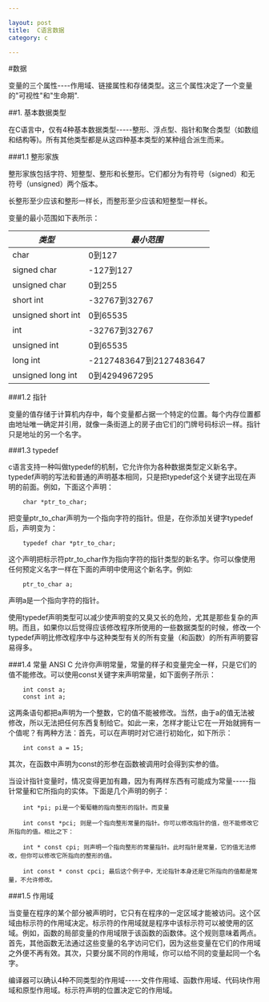 ```yaml
---

layout: post
title:  C语言数据
category: c

---
```



#数据

变量的三个属性----作用域、链接属性和存储类型。这三个属性决定了一个变量的"可视性"和"生命期".

##1. 基本数据类型

在C语言中，仅有4种基本数据类型-----整形、浮点型、指针和聚合类型（如数组和结构等)。所有其他类型都是从这四种基本类型的某种组合派生而来。


###1.1  整形家族

整形家族包括字符、短整型、整形和长整形。它们都分为有符号（signed）和无符号（unsigned）两个版本。

长整形至少应该和整形一样长，而整形至少应该和短整型一样长。


变量的最小范围如下表所示：

| *类型*             | *最小范围*              |
|--------------------|-------------------------|
| char               | 0到127                  |
| signed char        | -127到127               |
| unsigned char      | 0到255                  |
| short int          | -32767到32767           |
| unsigned short int | 0到65535                |
| int                | -32767到32767           |
| unsigned int       | 0到65535                |
| long int           | -2127483647到2127483647 |
| unsigned long int  | 0到4294967295           |

###1.2 指针

变量的值存储于计算机内存中，每个变量都占据一个特定的位置。每个内存位置都由地址唯一确定并引用，就像一条街道上的房子由它们的门牌号码标识一样。指针只是地址的另一个名字。

###1.3 typedef 

c语言支持一种叫做typedef的机制，它允许你为各种数据类型定义新名字。typedef声明的写法和普通的声明基本相同，只是把typedef这个关键字出现在声明的前面。例如，下面这个声明：

		char *ptr_to_char;

把变量ptr_to_char声明为一个指向字符的指针。但是，在你添加关键字typedef后，声明变为：


		typedef char *ptr_to_char;

这个声明把标示符ptr_to_char作为指向字符的指针类型的新名字。你可以像使用任何预定义名字一样在下面的声明中使用这个新名字。例如:

		ptr_to_char a;

声明a是一个指向字符的指针。

使用typedef声明类型可以减少使声明变的又臭又长的危险，尤其是那些复杂的声明。而且，如果你以后觉得应该修改程序所使用的一些数据类型的时候，修改一个typedef声明比修改程序中与这种类型有关的所有变量（和函数）的所有声明要容易得多。


###1.4 常量 
ANSI C 允许你声明常量，常量的样子和变量完全一样，只是它们的值不能修改。可以使用const关键字来声明常量，如下面例子所示：

		int const a;
		const int a;
这两条语句都把a声明为一个整数，它的值不能被修改。当然，由于a的值无法被修改，所以无法把任何东西复制给它。如此一来，怎样才能让它在一开始就拥有一个值呢？有两种方法：首先，可以在声明时对它进行初始化，如下所示：

		int const a = 15;

其次，在函数中声明为const的形参在函数被调用时会得到实参的值。

当设计指针变量时，情况变得更加有趣，因为有两样东西有可能成为常量-----指针常量和它所指向的实体。下面是几个声明的例子：

		int *pi; pi是一个葡萄糖的指向整形的指针。而变量

		int const *pci; 则是一个指向整形常量的指针。你可以修改指针的值，但不能修改它所指向的值。相比之下：

		int * const cpi; 则声明一个指向整形的常量指针。此时指针是常量，它的值无法修改，但你可以修改它所指向的整形的值。

		int const * const cpci; 最后这个例子中，无论指针本身还是它所指向的值都是常量，不允许修改。



###1.5 作用域 

当变量在程序的某个部分被声明时，它只有在程序的一定区域才能被访问。这个区域由标示符的作用域决定。标示符的作用域就是程序中该标示符可以被使用的区域。例如，函数的局部变量的作用域限于该函数的函数体。这个规则意味着两点。首先，其他函数无法通过这些变量的名字访问它们，因为这些变量在它们的作用域之外便不再有效。其次，只要分属不同的作用域，你可以给不同的变量起同一个名字。

编译器可以确认4种不同类型的作用域-----文件作用域、函数作用域、代码块作用域和原型作用域。标示符声明的位置决定它的作用域。
